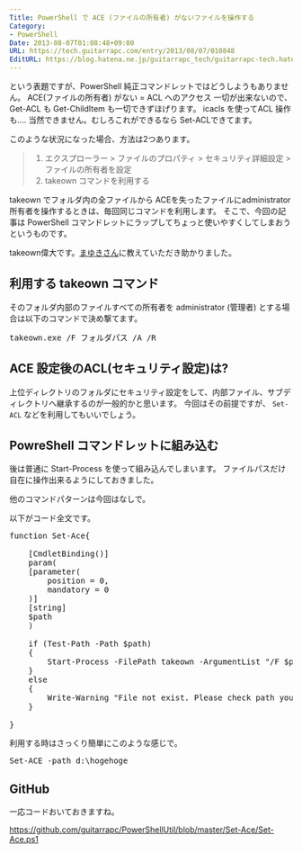 ```yaml
---
Title: PowerShell で ACE (ファイルの所有者) がないファイルを操作する
Category:
- PowerShell
Date: 2013-08-07T01:08:48+09:00
URL: https://tech.guitarrapc.com/entry/2013/08/07/010848
EditURL: https://blog.hatena.ne.jp/guitarrapc_tech/guitarrapc-tech.hatenablog.com/atom/entry/11696248318757675928
---
```


という表題ですが、PowerShell 純正コマンドレットではどうしようもありません。
ACE(ファイルの所有者) がない = ACL へのアクセス 一切が出来ないので、 Get-ACL も Get-ChildItem も一切できずほげります。
icacls を使ってACL 操作も.... 当然できません。むしろこれができるなら Set-ACLできてます。

このような状況になった場合、方法は2つあります。

<blockquote><ol>
	<li>エクスプローラー &gt; ファイルのプロパティ &gt; セキュリティ詳細設定 &gt; ファイルの所有者を設定</li>
	<li>takeown コマンドを利用する</li>
</ol>
</blockquote>

takeown でフォルダ内の全ファイルから ACEを失ったファイルにadministrator所有者を操作するときは、毎回同じコマンドを利用します。
そこで、今回の記事は PowerShell コマンドレットにラップしてちょっと使いやすくしてしまおうというものです。

takeown偉大です。<a href="https://twitter.com/mayuki" target="_blank">まゆきさん</a>に教えていただき助かりました。



<h2>利用する takeown コマンド</h2>

そのフォルダ内部のファイルすべての所有者を administrator (管理者) とする場合は以下のコマンドで決め撃てます。
<pre class="brush: powershell">
takeown.exe /F フォルダパス /A /R
</pre>

<h2>ACE 設定後のACL(セキュリティ設定)は?</h2>

上位ディレクトリのフォルダにセキュリティ設定をして、内部ファイル、サブディレクトリへ継承するのが一般的かと思います。
今回はその前提ですが、 <code>Set-ACL</code> などを利用してもいいでしょう。

<h2>PowreShell コマンドレットに組み込む</h2>

後は普通に Start-Process を使って組み込んでしまいます。
ファイルパスだけ自在に操作出来るようにしておきました。

他のコマンドパターンは今回はなしで。

以下がコード全文です。
<pre class="brush: powershell">
function Set-Ace{

    [CmdletBinding()]
    param(
    [parameter(
        position = 0,
        mandatory = 0
    )]
    [string]
    $path
    )

    if (Test-Path -Path $path)
    {
        Start-Process -FilePath takeown -ArgumentList &quot;/F $path /A /R&quot;
    }
    else
    {
        Write-Warning &quot;File not exist. Please check path you tried.&quot;
    }

}
</pre>

利用する時はさっくり簡単にこのような感じで。
<pre class="brush: powershell">
Set-ACE -path d:\hogehoge
</pre>

<h2>GitHub</h2>
一応コードおいておきますね。

https://github.com/guitarrapc/PowerShellUtil/blob/master/Set-Ace/Set-Ace.ps1
